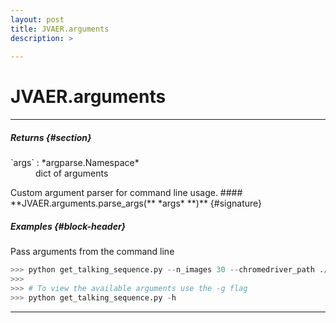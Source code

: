 ```yaml
---
layout: post
title: JVAER.arguments
description: >
  
---
```


# JVAER.arguments
---
##### Returns {#section}

<dl>
<dt markdown='1'>`args` : *argparse.Namespace*
</dt>
	<dd markdown='1'> dict of arguments 
</dd>

</dl>

<div class='desc' markdown="1">
Custom argument parser for command line usage.
#### **JVAER.arguments.parse_args(** *args*  **)** {#signature}

##### Examples {#block-header}
Pass arguments from the command line
~~~python
>>> python get_talking_sequence.py --n_images 30 --chromedriver_path ./chromedriver
>>> 
>>> # To view the available arguments use the -g flag
>>> python get_talking_sequence.py -h
~~~
---
</div>